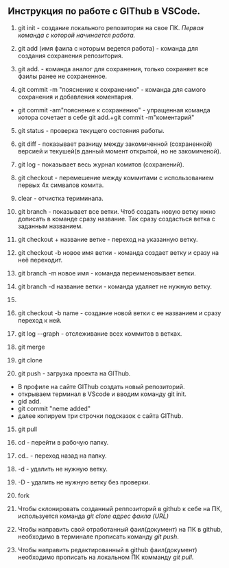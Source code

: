 ## Инструкция по работе с GIThub в VSCode.

 1. git init - создание локального репозитория на свое ПК.
*Первая команда с которой начинается работа.*
2. git add (имя фаила с которым ведется работа) - команда для создания сохранения репозитория.
3. git add. - команда аналог для сохранения, только сохраняет все фаилы ранее не сохраненное.

4. git commit -m "пояснение к сохранению" - команда для самого сохранения и добавления коментария.
* git commit -am"пояснение к сохранению" - упращенная команда котора сочетает в себе git add.+git commit -m"коментарий"

5. git status - проверка текущего состояния работы.

6. git diff - показывает разницу между закомиченной (сохраненной) версией и текушей(в данный момент открытой, но не закомиченой).

7. git log - показывает весь журнал комитов (сохранений). 

8. git checkout - перемешение между коммитами с использованием первых 4х симвалов комита.

9. clear - отчистка териминала.

10. git branch - показывает все ветки.
Чтоб создать новую ветку нжно дописать в команде сразу название. Так сразу создасться ветка с заданным названием.

11. git checkout + название ветке - переход на указанную ветку.

12. git checkout -b новое имя ветки - команда создает ветку и сразу на неё переходит.

13. git branch -m новое имя - команда переименовывает ветки.

14. git branch -d название ветки - команда удаляет не нужную ветку.

15. 

11. git checkout -b name - создание новой ветки с ее названием и сразу переход к ней.

11. git log --graph - отслеживание всех коммитов в ветках.

12. git merge

13. git clone

14. git push - загрузка проекта на GIThub.
* В профиле на сайте GIThub создать новый репозиторий.
* открываем терминал в VScode и вводим команду git init.
* gid add. 
* git commit "neme added"
* далее копируем три строчки подсказок с сайта GIThub.



15. git pull

16. cd - перейти в рабочую папку.

17. cd.. - переход назад на папку.

 18. -d - удалить не нужную ветку.
 
 19. -D - удалить не нужную ветку без проверки.

20. fork

3. Чтобы склонировать созданный реппозиторий в github к себе на ПК, используется команда *git clone адрес фаила (URL)*

2. Чтобы направить свой отработанный фаил(документ) на ПК в github, необходимо в терминале прописать команду *git push*.

3. Чтобы направить редактированный в github фаил(документ) необходимо прописать на локальном ПК комманду *git pull*.
